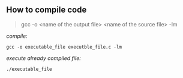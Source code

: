 ## How to compile code

> gcc -o \<name of the output file> \<name of the source file> -lm


*compile:*

    gcc -o executable_file executble_file.c -lm

*execute already compiled file:*

    ./executable_file
